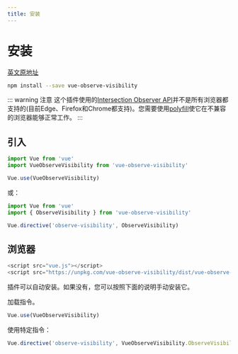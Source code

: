 ```yaml
---
title: 安装
---
```


<febeacon />

# 安装

[英文原地址](https://github.com/Akryum/vue-observe-visibility)

```bash
npm install --save vue-observe-visibility
```

[Intersection Observer API]:http://caniuse.com/#feat=intersectionobserver
[IO polyfill]:https://github.com/w3c/IntersectionObserver/tree/master/polyfill

::: warning 注意
这个插件使用的[Intersection Observer API][Intersection Observer API]并不是所有浏览器都支持的(目前Edge、Firefox和Chrome都支持)。您需要使用[polyfill][IO polyfill]使它在不兼容的浏览器能够正常工作。
:::

## 引入

```js
import Vue from 'vue'
import VueObserveVisibility from 'vue-observe-visibility'

Vue.use(VueObserveVisibility)
```

或：

```js
import Vue from 'vue'
import { ObserveVisibility } from 'vue-observe-visibility'

Vue.directive('observe-visibility', ObserveVisibility)
```

## 浏览器

```js
<script src="vue.js"></script>
<script src="https://unpkg.com/vue-observe-visibility/dist/vue-observe-visibility.min.js"></script>
```

插件可以自动安装。如果没有，您可以按照下面的说明手动安装它。

加载指令。

```js
Vue.use(VueObserveVisibility)
```

使用特定指令：

```js
Vue.directive('observe-visibility', VueObserveVisibility.ObserveVisibility)
```
















